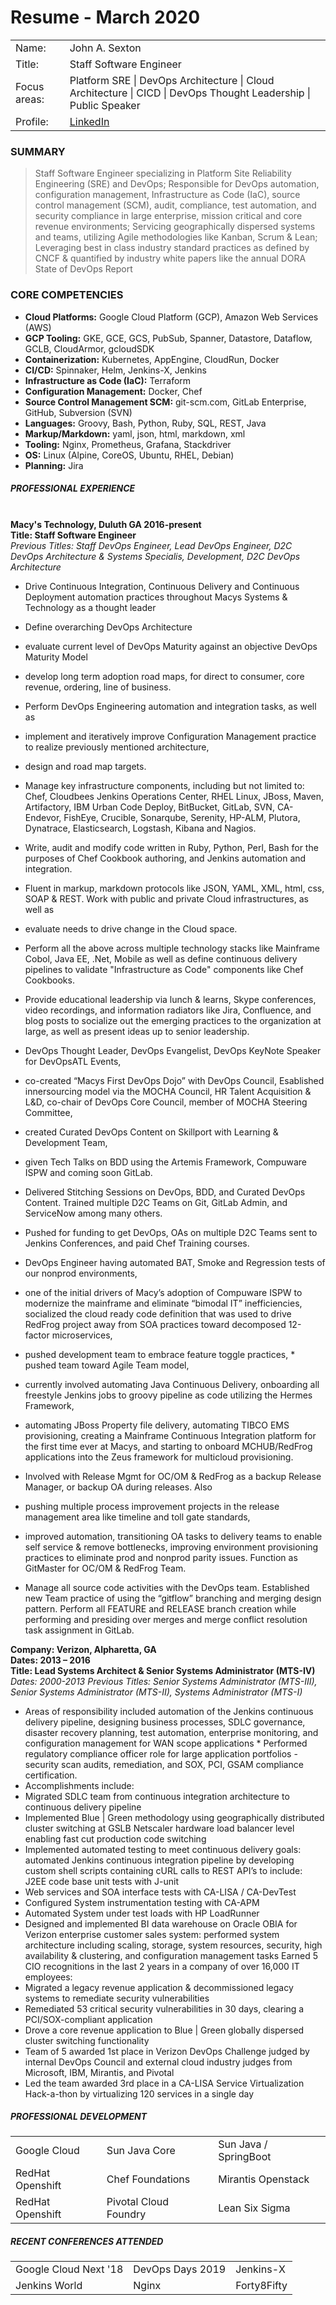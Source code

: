 # Resume - March 2020
<table>
<tr><td>Name:</td> <td>John A. Sexton</td></tr>
<tr><td>Title:</td> <td>Staff Software Engineer</td></tr>
<tr><td>Focus areas:</td> <td>Platform SRE | DevOps Architecture | Cloud Architecture | CICD | DevOps Thought Leadership | Public Speaker</td></tr>
<tr><td>Profile:</td><td><a href="https://www.linkedin.com/in/john-sexton-8b943a18/">LinkedIn</a></td></tr>
</table>


### **SUMMARY**
> Staff Software Engineer specializing in Platform Site Reliability Engineering (SRE) and DevOps; Responsible for DevOps automation, configuration management, Infrastructure as Code (IaC), source control management (SCM), audit, compliance, test automation, and security compliance in large enterprise, mission critical and core revenue environments; Servicing geographically dispersed systems and teams, utilizing Agile methodologies like Kanban, Scrum & Lean; Leveraging best in class industry standard practices as defined by CNCF & quantified by industry white papers like the annual DORA State of DevOps Report

### **CORE COMPETENCIES**
* **Cloud Platforms:** Google Cloud Platform (GCP), Amazon Web Services (AWS) <br>
* **GCP Tooling:** GKE, GCE, GCS, PubSub, Spanner, Datastore, Dataflow, GCLB, CloudArmor, gcloudSDK <br>
* **Containerization:** Kubernetes, AppEngine, CloudRun, Docker <br>
* **CI/CD:** Spinnaker, Helm, Jenkins-X, Jenkins <br>
* **Infrastructure as Code (IaC):** Terraform <br>
* **Configuration Management:** Docker, Chef <br>
* **Source Control Management SCM:** git-scm.com, GitLab Enterprise, GitHub, Subversion (SVN) <br>
* **Languages:** Groovy, Bash, Python, Ruby, SQL, REST, Java <br>
* **Markup/Markdown:** yaml, json, html, markdown, xml <br>
* **Tooling:** Nginx, Prometheus, Grafana, Stackdriver <br>
* **OS:** Linux (Alpine, CoreOS, Ubuntu, RHEL, Debian) <br>
* **Planning:** Jira <br>

##### **PROFESSIONAL EXPERIENCE** <br><br>
**Macy's Technology, Duluth GA 2016-present** <br>
**Title: Staff Software Engineer** <br>
_Previous Titles: Staff DevOps Engineer, Lead DevOps Engineer, D2C DevOps Architecture & Systems Specialis, Development, D2C DevOps Architecture_

* Drive Continuous Integration, Continuous Delivery and Continuous Deployment automation practices throughout Macys Systems & Technology as a thought leader
* Define overarching DevOps Architecture
* evaluate current level of DevOps Maturity against an objective DevOps Maturity Model
* develop long term adoption road maps, for direct to consumer, core revenue, ordering, line of business.

* Perform DevOps Engineering automation and integration tasks, as well as
* implement and iteratively improve Configuration Management practice to realize previously mentioned architecture,
* design and road map targets.
* Manage key infrastructure components, including but not limited to: Chef, Cloudbees Jenkins Operations Center, RHEL Linux, JBoss, Maven, Artifactory, IBM Urban Code Deploy, BitBucket, GitLab, SVN, CA-Endevor, FishEye, Crucible, Sonarqube, Serenity, HP-ALM, Plutora, Dynatrace, Elasticsearch, Logstash, Kibana and Nagios.
* Write, audit and modify code written in Ruby, Python, Perl, Bash for the purposes of Chef Cookbook authoring, and Jenkins automation and integration.
* Fluent in markup, markdown protocols like JSON, YAML, XML, html, css, SOAP & REST. Work with public and private Cloud infrastructures, as well as
* evaluate needs to drive change in the Cloud space.
* Perform all the above across multiple technology stacks like Mainframe Cobol, Java EE, .Net, Mobile as well as define continuous delivery pipelines to validate "Infrastructure as Code" components like Chef Cookbooks.
* Provide educational leadership via lunch & learns, Skype conferences, video recordings, and information radiators like Jira, Confluence, and blog posts to socialize out the emerging practices to the organization at large, as well as present ideas up to senior leadership.
* DevOps Thought Leader, DevOps Evangelist, DevOps KeyNote Speaker for DevOpsATL Events,
* co-created “Macys First DevOps Dojo” with DevOps Council,
Esablished innersourcing model via the MOCHA Council, HR Talent Acquisition & L&D, co-chair of DevOps Core Council, member of MOCHA Steering Committee,
* created Curated DevOps Content on Skillport with Learning & Development Team,
* given Tech Talks on BDD using the Artemis Framework, Compuware ISPW and coming soon GitLab.
* Delivered Stitching Sessions on DevOps, BDD, and Curated DevOps Content. Trained multiple D2C Teams on Git, GitLab Admin, and ServiceNow among many others.
* Pushed for funding to get DevOps, OAs on multiple D2C Teams sent to Jenkins Conferences, and paid Chef Training courses.
* DevOps Engineer having automated BAT, Smoke and Regression tests of our nonprod environments,
* one of the initial drivers of Macy’s adoption of Compuware ISPW to modernize the mainframe and eliminate “bimodal IT” inefficiencies, socialized the cloud ready code definition that was used to drive RedFrog project away from SOA practices toward decomposed 12-factor microservices,
* pushed development team to embrace feature toggle practices, * pushed team toward Agile Team model,
* currently involved automating Java Continuous Delivery, onboarding all freestyle Jenkins jobs to groovy pipeline as code utilizing the Hermes Framework,
* automating JBoss Property file delivery, automating TIBCO EMS provisioning, creating a Mainframe Continuous Integration platform for the first time ever at Macys, and starting to onboard MCHUB/RedFrog applications into the Zeus framework for multicloud provisioning.
* Involved with Release Mgmt for OC/OM & RedFrog as a backup Release Manager, or backup OA during releases. Also
* pushing multiple process improvement projects in the release management area like timeline and toll gate standards,
* improved automation, transitioning OA tasks to delivery teams to enable self service & remove bottlenecks, improving environment provisioning practices to eliminate prod and nonprod parity issues.
Function as GitMaster for OC/OM & RedFrog Team.
* Manage all source code activities with the DevOps team. Established new Team practice of using the  “gitflow” branching and merging design pattern. Perform all FEATURE and RELEASE branch creation while performing and presiding over merges and merge conflict resolution task assignment in GitLab.

**Company: Verizon, Alpharetta, GA** <br>
**Dates: 2013 – 2016** <br>
**Title: Lead Systems Architect & Senior Systems Administrator (MTS-IV)** <br>
_Dates: 2000-2013_
_Previous Titles: Senior Systems Administrator (MTS-III), Senior Systems Administrator (MTS-II), Systems Administrator (MTS-I)_
* Areas of responsibility included automation of the Jenkins continuous delivery pipeline, designing business processes, SDLC governance, disaster recovery planning, test automation, enterprise monitoring, and configuration management for WAN scope applications * Performed regulatory compliance officer role for large application portfolios - security scan audits, remediation, and SOX, PCI, GSAM compliance certification.
* Accomplishments include:
* Migrated SDLC team from continuous integration architecture to continuous delivery pipeline
* Implemented Blue | Green methodology using geographically distributed cluster switching at GSLB Netscaler hardware load balancer level enabling fast cut production code switching
* Implemented automated testing to meet continuous delivery goals: automated Jenkins continuous integration pipeline by developing custom shell scripts containing cURL calls to REST API’s to include:
J2EE code base unit tests with J-unit
* Web services and SOA interface tests with CA-LISA / CA-DevTest
* Configured System instrumentation testing with CA-APM
* Automated System under test loads with HP LoadRunner
* Designed and implemented BI data warehouse on Oracle OBIA for Verizon enterprise customer sales system: performed system architecture including scaling, storage, system resources, security, high availability & clustering, and configuration management tasks
Earned 5 CIO recognitions in the last 2 years in a company of over 16,000 IT employees:
* Migrated a legacy revenue application & decommissioned legacy systems to remediate security vulnerabilities
* Remediated 53 critical security vulnerabilities in 30 days, clearing a PCI/SOX-compliant application
* Drove a core revenue application to Blue | Green globally dispersed cluster switching functionality
* Team of 5 awarded 1st place in Verizon DevOps Challenge judged by internal DevOps Council and external cloud industry judges from Microsoft, IBM, Mirantis, and Pivotal
* Led the team awarded 3rd place in a CA-LISA Service Virtualization Hack-a-thon by virtualizing 120 services in a single day

##### **PROFESSIONAL DEVELOPMENT**
<table>

<tr>
<td>Google Cloud</td>
<td>Sun Java Core</td>
<td>Sun Java / SpringBoot</td>
</tr>

<tr>
<td>RedHat Openshift</td>
<td>Chef Foundations</td>
<td>Mirantis Openstack</td>
</tr>

<tr>
<td>RedHat Openshift</td>
<td>Pivotal Cloud Foundry</td>
<td>Lean Six Sigma</td>
</tr>

</table>

##### **RECENT CONFERENCES ATTENDED**
<table>

<tr>
<td>Google Cloud Next '18</td>
<td>DevOps Days 2019</td>
<td>Jenkins-X</td>
</tr>

<tr>
<td>Jenkins World</td>
<td>Nginx</td>
<td>Forty8Fifty</td>
</tr>

</table>
